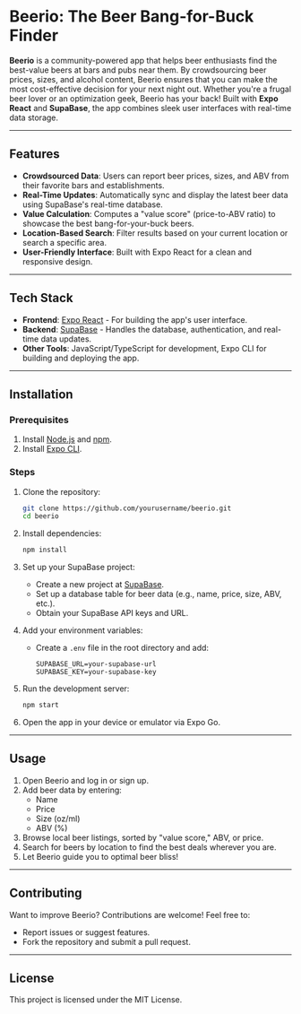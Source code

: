 
# Beerio: The Beer Bang-for-Buck Finder

**Beerio** is a community-powered app that helps beer enthusiasts find the best-value beers at bars and pubs near them. By crowdsourcing beer prices, sizes, and alcohol content, Beerio ensures that you can make the most cost-effective decision for your next night out. Whether you're a frugal beer lover or an optimization geek, Beerio has your back! Built with **Expo React** and **SupaBase**, the app combines sleek user interfaces with real-time data storage.

---

## Features

- **Crowdsourced Data**: Users can report beer prices, sizes, and ABV from their favorite bars and establishments.
- **Real-Time Updates**: Automatically sync and display the latest beer data using SupaBase's real-time database.
- **Value Calculation**: Computes a "value score" (price-to-ABV ratio) to showcase the best bang-for-your-buck beers.
- **Location-Based Search**: Filter results based on your current location or search a specific area.
- **User-Friendly Interface**: Built with Expo React for a clean and responsive design.

---

## Tech Stack

- **Frontend**: [Expo React](https://expo.dev/) - For building the app's user interface.
- **Backend**: [SupaBase](https://supabase.io/) - Handles the database, authentication, and real-time data updates.
- **Other Tools**: JavaScript/TypeScript for development, Expo CLI for building and deploying the app.

---

## Installation

### Prerequisites

1. Install [Node.js](https://nodejs.org/) and [npm](https://www.npmjs.com/).
2. Install [Expo CLI](https://expo.dev/).

### Steps

1. Clone the repository:
   ```bash
   git clone https://github.com/yourusername/beerio.git
   cd beerio
   ```

2. Install dependencies:
   ```bash
   npm install
   ```

3. Set up your SupaBase project:
   - Create a new project at [SupaBase](https://supabase.io/).
   - Set up a database table for beer data (e.g., name, price, size, ABV, etc.).
   - Obtain your SupaBase API keys and URL.

4. Add your environment variables:
   - Create a `.env` file in the root directory and add:
     ```
     SUPABASE_URL=your-supabase-url
     SUPABASE_KEY=your-supabase-key
     ```

5. Run the development server:
   ```bash
   npm start
   ```

6. Open the app in your device or emulator via Expo Go.

---

## Usage

1. Open Beerio and log in or sign up.
2. Add beer data by entering:
   - Name
   - Price
   - Size (oz/ml)
   - ABV (%)
3. Browse local beer listings, sorted by "value score," ABV, or price.
4. Search for beers by location to find the best deals wherever you are.
5. Let Beerio guide you to optimal beer bliss!

---

## Contributing

Want to improve Beerio? Contributions are welcome! Feel free to:
- Report issues or suggest features.
- Fork the repository and submit a pull request.

---

## License

This project is licensed under the MIT License.

